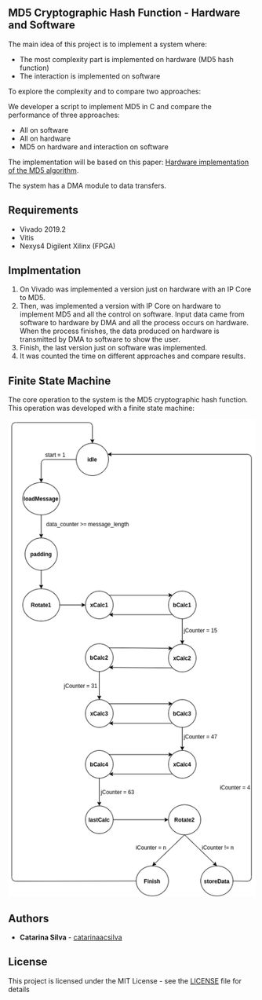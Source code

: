 ##  MD5 Cryptographic Hash Function - Hardware and Software

The main idea of this project is to implement a system where:

- The most complexity part is implemented on hardware (MD5 hash function)
- The interaction is implemented on software

To explore the complexity and to compare two approaches:

We developer a script to implement MD5 in C and compare the performance of three approaches:

- All on software
- All on hardware
- MD5 on hardware and interaction on software

The implementation will be based on this paper: [Hardware implementation of the MD5 algorithm](https://www.sciencedirect.com/science/article/pii/S1474667016324429).

The system has a DMA module to data transfers.

## Requirements

- Vivado 2019.2
- Vitis 
- Nexys4 Digilent Xilinx (FPGA)

## Implmentation

1. On Vivado was implemented a version just on hardware with an IP Core to MD5.
2. Then, was implemented a version with IP Core on hardware to implement MD5 and all the control on software. Input data came from software to hardware by DMA and all the process occurs on hardware. When the process finishes, the data produced on hardware is transmitted by DMA to software to show the user.
3. Finish, the last version just on software was implemented.
4. It was counted the time on different approaches and compare results.

## Finite State Machine

The core operation to the system is the MD5 cryptographic hash function. This operation was developed with a finite state machine:

![](doc/images/fsm.png)

## Authors

* **Catarina Silva** - [catarinaacsilva](https://github.com/catarinaacsilva)

## License

This project is licensed under the MIT License - see the [LICENSE](LICENSE) file for details
